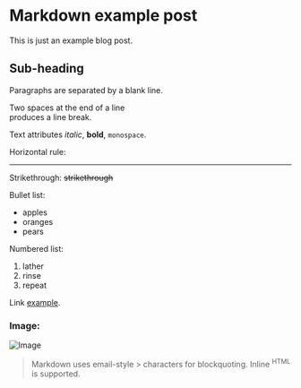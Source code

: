 # Markdown example post

This is just an example  blog post.

## Sub-heading

Paragraphs are separated
by a blank line.

Two spaces at the end of a line  
produces a line break.

Text attributes _italic_,
**bold**, `monospace`.

Horizontal rule:

---

Strikethrough:
~~strikethrough~~

Bullet list:

* apples
* oranges
* pears

Numbered list:

  1. lather
  2. rinse
  3. repeat

Link [example](https://www.usertrack.net).

### Image:
![Image](https://www.usertrack.net/img/usertrack_logo.svg "icon")

> Markdown uses email-style > characters for blockquoting.
Inline <sup title="Hypertext Markup Language">HTML</sup> is supported.
